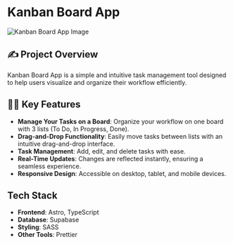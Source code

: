 # Kanban Board App
![Kanban Board App Image](assets/images/app-image.png)

## ✍️ Project Overview
Kanban Board App is a simple and intuitive task management tool designed to help users visualize and organize their workflow efficiently.

## 🧑‍💻 Key Features
- **Manage Your Tasks on a Board**: Organize your workflow on one board with 3 lists (To Do, In Progress, Done).
- **Drag-and-Drop Functionality**: Easily move tasks between lists with an intuitive drag-and-drop interface.
- **Task Management**: Add, edit, and delete tasks with ease.
- **Real-Time Updates**: Changes are reflected instantly, ensuring a seamless experience.
- **Responsive Design**: Accessible on desktop, tablet, and mobile devices.

## Tech Stack
- **Frontend**: Astro, TypeScript
- **Database**: Supabase
- **Styling**: SASS
- **Other Tools**: Prettier
